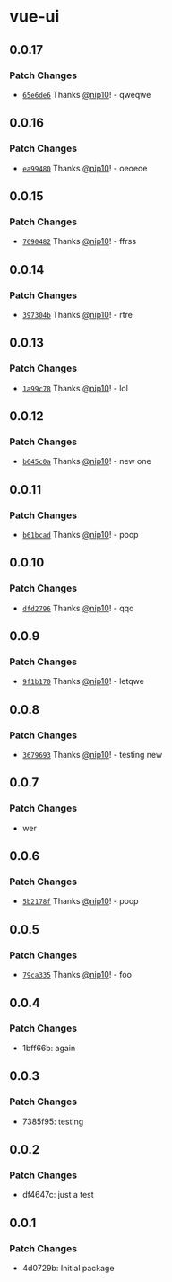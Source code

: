 # vue-ui

## 0.0.17

### Patch Changes

- [`65e6de6`](https://github.com/nip10/vue-ui/commit/65e6de612f8bb50e6ad6ce9acf82ad0c43c8df1f) Thanks [@nip10](https://github.com/nip10)! - qweqwe

## 0.0.16

### Patch Changes

- [`ea99480`](https://github.com/nip10/vue-ui/commit/ea99480d3879b99fcfeba766a703179e0f7e735d) Thanks [@nip10](https://github.com/nip10)! - oeoeoe

## 0.0.15

### Patch Changes

- [`7690482`](https://github.com/nip10/vue-ui/commit/7690482bbbe92cc478870e24c8b5e9a7d9ae40bc) Thanks [@nip10](https://github.com/nip10)! - ffrss

## 0.0.14

### Patch Changes

- [`397304b`](https://github.com/nip10/vue-ui/commit/397304b30565a7aa656def3e495272c723e0ab92) Thanks [@nip10](https://github.com/nip10)! - rtre

## 0.0.13

### Patch Changes

- [`1a99c78`](https://github.com/nip10/vue-ui/commit/1a99c7829a1c741a74caae7a21b8a6583aa7beeb) Thanks [@nip10](https://github.com/nip10)! - lol

## 0.0.12

### Patch Changes

- [`b645c0a`](https://github.com/nip10/vue-ui/commit/b645c0a175a2f1f5e30cc983faae37b9c24ce02b) Thanks [@nip10](https://github.com/nip10)! - new one

## 0.0.11

### Patch Changes

- [`b61bcad`](https://github.com/nip10/vue-ui/commit/b61bcadeeb1e39fa49540d6afe75cf2b49f58ca5) Thanks [@nip10](https://github.com/nip10)! - poop

## 0.0.10

### Patch Changes

- [`dfd2796`](https://github.com/nip10/vue-ui/commit/dfd27963e7df08f129924a597b9974841e498c55) Thanks [@nip10](https://github.com/nip10)! - qqq

## 0.0.9

### Patch Changes

- [`9f1b170`](https://github.com/nip10/vue-ui/commit/9f1b17081f349908cbb36aa4ce693bb2cad048de) Thanks [@nip10](https://github.com/nip10)! - letqwe

## 0.0.8

### Patch Changes

- [`3679693`](https://github.com/nip10/vue-ui/commit/367969333602353744e255aeff40b94199559d67) Thanks [@nip10](https://github.com/nip10)! - testing new

## 0.0.7

### Patch Changes

- wer

## 0.0.6

### Patch Changes

- [`5b2178f`](https://github.com/nip10/vue-ui/commit/5b2178f46b31c24b4ddcb92fa609444601a288d1) Thanks [@nip10](https://github.com/nip10)! - poop

## 0.0.5

### Patch Changes

- [`79ca335`](https://github.com/nip10/vue-ui/commit/79ca3356fb3cf8fd6e782a18342b831eda123df8) Thanks [@nip10](https://github.com/nip10)! - foo

## 0.0.4

### Patch Changes

- 1bff66b: again

## 0.0.3

### Patch Changes

- 7385f95: testing

## 0.0.2

### Patch Changes

- df4647c: just a test

## 0.0.1

### Patch Changes

- 4d0729b: Initial package

